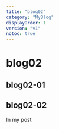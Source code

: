 ```yaml
---
title: "blog02"
category: "MyBlog"
displayOrder: 1
version: "v1"
notoc: true
---
```


# blog02

## blog02-01
## blog02-02

In my post
